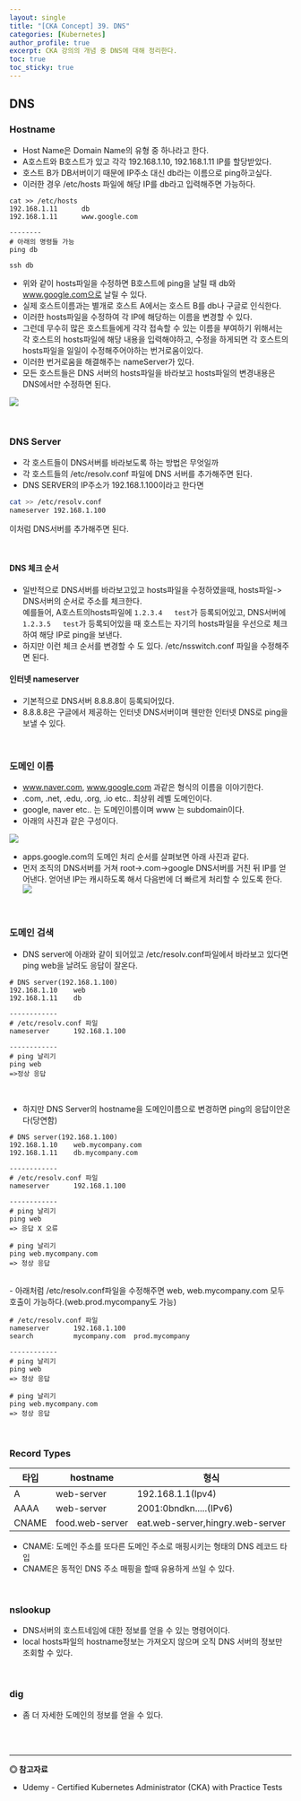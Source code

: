 ```yaml
---
layout: single
title: "[CKA Concept] 39. DNS"
categories: [Kubernetes]
author_profile: true
excerpt: CKA 강의의 개념 중 DNS에 대해 정리한다. 
toc: true
toc_sticky: true
---
```


## DNS

### Hostname
- Host Name은 Domain Name의 유형 중 하나라고 한다.
- A호스트와 B호스트가 있고 각각 192.168.1.10, 192.168.1.11 IP를 할당받았다.
- 호스트 B가 DB서버이기 때문에 IP주소 대신 db라는 이름으로 ping하고싶다.
- 이러한 경우 /etc/hosts 파일에 해당 IP를 db라고 입력해주면 가능하다.

```
cat >> /etc/hosts
192.168.1.11      db
192.168.1.11      www.google.com

--------
# 아래의 명령들 가능
ping db

ssh db 

```
- 위와 같이 hosts파일을 수정하면 B호스트에 ping을 날릴 때 db와 www.google.com으로 날릴 수 있다.
- 실제 호스트이름과는 별개로 호스트 A에서는 호스트 B를 db나 구글로 인식한다.
- 이러한 hosts파일을 수정하여 각 IP에 해당하는 이름을 변경할 수 있다.
- 그런데 무수히 많은 호스트들에게 각각 접속할 수 있는 이름을 부여하기 위해서는 각 호스트의 hosts파일에 해당 내용을 입력해야하고, 수정을 하게되면 각 호스트의 hosts파일을 일일이 수정해주어야하는 번거로움이있다.
- 이러한 번거로움을 해결해주는 nameServer가 있다.
- 모든 호스트들은 DNS 서버의 hosts파일을 바라보고 hosts파일의 변경내용은 DNS에서만 수정하면 된다.

![](/assets/img/kubernetes/40_dns_1.png)


<br>


### DNS Server
- 각 호스트들이 DNS서버를 바라보도록 하는 방법은 무엇일까
- 각 호스트들의 /etc/resolv.conf 파일에 DNS 서버를 추가해주면 된다.
- DNS SERVER의 IP주소가 192.168.1.100이라고 한다면

```bash
cat >> /etc/resolv.conf
nameserver 192.168.1.100

```

이처럼 DNS서버를 추가해주면 된다.

<br>

#### DNS 체크 순서
- 일반적으로 DNS서버를 바라보고있고 hosts파일을 수정하였을때, hosts파일-> DNS서버의 순서로 주소를 체크한다.<br>
예를들어, A호스트의hosts파일에 ```1.2.3.4   test```가 등록되어있고, DNS서버에 ```1.2.3.5   test```가 등록되어있을 때 호스트는 자기의 hosts파일을 우선으로 체크하여 해당 IP로 ping을 보낸다.
- 하지만 이런 체크 순서를 변경할 수 도 있다. /etc/nsswitch.conf 파일을 수정해주면 된다.

#### 인터넷 nameserver
- 기본적으로 DNS서버 8.8.8.8이 등록되어있다. 
- 8.8.8.8은 구글에서 제공하는 인터넷 DNS서버이며 웬만한 인터넷 DNS로 ping을 보낼 수 있다.


<br>


### 도메인 이름
- www.naver.com, www.google.com 과같은 형식의 이름을 이야기한다.
- .com, .net, .edu, .org, .io etc.. 최상위 레벨 도메인이다.
- google, naver etc.. 는 도메인이름이며 www 는 subdomain이다.
- 아래의 사진과 같은 구성이다.

![](/assets/img/kubernetes/40_dns_2.png)

- apps.google.com의 도메인 처리 순서를 살펴보면 아래 사진과 같다.
- 먼저 조직의 DNS서버를 거쳐 root->.com->google DNS서버를 거친 뒤 IP를 얻어낸다. 얻어낸 IP는 캐시하도록 해서 다음번에 더 빠르게 처리할 수 있도록 한다.
![](/assets/img/kubernetes/40_dns_3.png)

<br>

### 도메인 검색
- DNS server에 아래와 같이 되어있고 /etc/resolv.conf파일에서 바라보고 있다면 ping web을 날려도 응답이 잘온다.

```
# DNS server(192.168.1.100)
192.168.1.10    web
192.168.1.11    db

------------
# /etc/resolv.conf 파일
nameserver      192.168.1.100

------------
# ping 날리기
ping web
=>정상 응답
```

<br>

- 하지만 DNS Server의 hostname을 도메인이름으로 변경하면 ping의 응답이안온다(당연함)

```
# DNS server(192.168.1.100)
192.168.1.10    web.mycompany.com
192.168.1.11    db.mycompany.com

------------
# /etc/resolv.conf 파일
nameserver      192.168.1.100

------------
# ping 날리기
ping web
=> 응답 X 오류

# ping 날리기
ping web.mycompany.com
=> 정상 응답
```

<br>
- 아래처럼 /etc/resolv.conf파일을 수정해주면 web, web.mycompany.com 모두 호출이 가능하다.(web.prod.mycompany도 가능)

```
# /etc/resolv.conf 파일
nameserver      192.168.1.100
search          mycompany.com  prod.mycompany

------------
# ping 날리기
ping web
=> 정상 응답

# ping 날리기
ping web.mycompany.com
=> 정상 응답
```

<br>

### Record Types

|타입|hostname|형식|
|---|---|---|
|A|web-server|192.168.1.1(Ipv4)|
|AAAA|web-server|2001:0bndkn.....(IPv6)|
|CNAME|food.web-server|eat.web-server,hingry.web-server|

- CNAME: 도메인 주소를 또다른 도메인 주소로 매핑시키는 형태의 DNS 레코드 타입
- CNAME은 동적인 DNS 주소 매핑을 할때 유용하게 쓰일 수 있다.

<br>

### nslookup
- DNS서버의 호스트네임에 대한 정보를 얻을 수 있는 명령어이다.
- local hosts파일의 hostname정보는 가져오지 않으며 오직 DNS 서버의 정보만 조회할 수 있다.

<br>

### dig
- 좀 더 자세한 도메인의 정보를 얻을 수 있다.

<br>
<br>


------------------
**◎ 참고자료**
- Udemy - Certified Kubernetes Administrator (CKA) with Practice Tests
